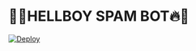 # 🚩🔥HELLBOY SPAM BOT🔥🚩

[![Deploy](https://www.herokucdn.com/deploy/button.svg)](https://heroku.com/deploy)
